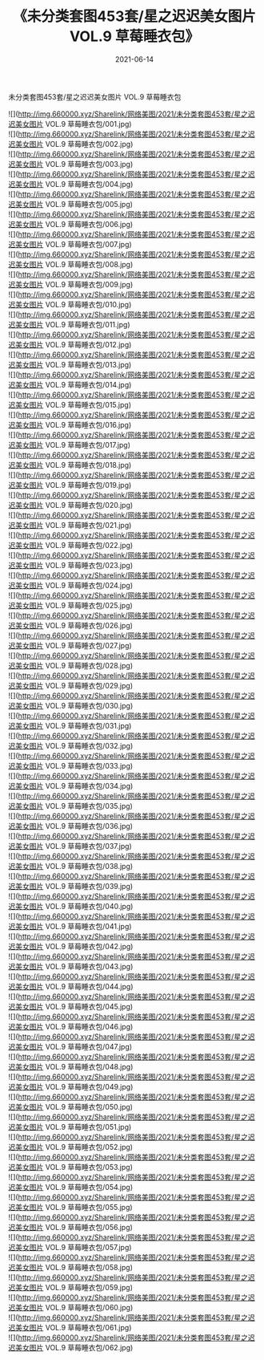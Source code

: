 ﻿---
layout: post
title:  《未分类套图453套/星之迟迟美女图片 VOL.9 草莓睡衣包》
date:   2021-06-14
img: http://img.660000.xyz/Sharelink/网络美图/2021/未分类套图453套/星之迟迟美女图片 VOL.9 草莓睡衣包/000.jpg
categories: [美女, 清纯, 唯美]
---

未分类套图453套/星之迟迟美女图片 VOL.9 草莓睡衣包

 ![](http://img.660000.xyz/Sharelink/网络美图/2021/未分类套图453套/星之迟迟美女图片 VOL.9 草莓睡衣包/001.jpg) <br>![](http://img.660000.xyz/Sharelink/网络美图/2021/未分类套图453套/星之迟迟美女图片 VOL.9 草莓睡衣包/002.jpg) <br>![](http://img.660000.xyz/Sharelink/网络美图/2021/未分类套图453套/星之迟迟美女图片 VOL.9 草莓睡衣包/003.jpg) <br>![](http://img.660000.xyz/Sharelink/网络美图/2021/未分类套图453套/星之迟迟美女图片 VOL.9 草莓睡衣包/004.jpg) <br>![](http://img.660000.xyz/Sharelink/网络美图/2021/未分类套图453套/星之迟迟美女图片 VOL.9 草莓睡衣包/005.jpg) <br>![](http://img.660000.xyz/Sharelink/网络美图/2021/未分类套图453套/星之迟迟美女图片 VOL.9 草莓睡衣包/006.jpg) <br>![](http://img.660000.xyz/Sharelink/网络美图/2021/未分类套图453套/星之迟迟美女图片 VOL.9 草莓睡衣包/007.jpg) <br>![](http://img.660000.xyz/Sharelink/网络美图/2021/未分类套图453套/星之迟迟美女图片 VOL.9 草莓睡衣包/008.jpg) <br>![](http://img.660000.xyz/Sharelink/网络美图/2021/未分类套图453套/星之迟迟美女图片 VOL.9 草莓睡衣包/009.jpg) <br>![](http://img.660000.xyz/Sharelink/网络美图/2021/未分类套图453套/星之迟迟美女图片 VOL.9 草莓睡衣包/010.jpg) <br>![](http://img.660000.xyz/Sharelink/网络美图/2021/未分类套图453套/星之迟迟美女图片 VOL.9 草莓睡衣包/011.jpg) <br>![](http://img.660000.xyz/Sharelink/网络美图/2021/未分类套图453套/星之迟迟美女图片 VOL.9 草莓睡衣包/012.jpg) <br>![](http://img.660000.xyz/Sharelink/网络美图/2021/未分类套图453套/星之迟迟美女图片 VOL.9 草莓睡衣包/013.jpg) <br>![](http://img.660000.xyz/Sharelink/网络美图/2021/未分类套图453套/星之迟迟美女图片 VOL.9 草莓睡衣包/014.jpg) <br>![](http://img.660000.xyz/Sharelink/网络美图/2021/未分类套图453套/星之迟迟美女图片 VOL.9 草莓睡衣包/015.jpg) <br>![](http://img.660000.xyz/Sharelink/网络美图/2021/未分类套图453套/星之迟迟美女图片 VOL.9 草莓睡衣包/016.jpg) <br>![](http://img.660000.xyz/Sharelink/网络美图/2021/未分类套图453套/星之迟迟美女图片 VOL.9 草莓睡衣包/017.jpg) <br>![](http://img.660000.xyz/Sharelink/网络美图/2021/未分类套图453套/星之迟迟美女图片 VOL.9 草莓睡衣包/018.jpg) <br>![](http://img.660000.xyz/Sharelink/网络美图/2021/未分类套图453套/星之迟迟美女图片 VOL.9 草莓睡衣包/019.jpg) <br>![](http://img.660000.xyz/Sharelink/网络美图/2021/未分类套图453套/星之迟迟美女图片 VOL.9 草莓睡衣包/020.jpg) <br>![](http://img.660000.xyz/Sharelink/网络美图/2021/未分类套图453套/星之迟迟美女图片 VOL.9 草莓睡衣包/021.jpg) <br>![](http://img.660000.xyz/Sharelink/网络美图/2021/未分类套图453套/星之迟迟美女图片 VOL.9 草莓睡衣包/022.jpg) <br>![](http://img.660000.xyz/Sharelink/网络美图/2021/未分类套图453套/星之迟迟美女图片 VOL.9 草莓睡衣包/023.jpg) <br>![](http://img.660000.xyz/Sharelink/网络美图/2021/未分类套图453套/星之迟迟美女图片 VOL.9 草莓睡衣包/024.jpg) <br>![](http://img.660000.xyz/Sharelink/网络美图/2021/未分类套图453套/星之迟迟美女图片 VOL.9 草莓睡衣包/025.jpg) <br>![](http://img.660000.xyz/Sharelink/网络美图/2021/未分类套图453套/星之迟迟美女图片 VOL.9 草莓睡衣包/026.jpg) <br>![](http://img.660000.xyz/Sharelink/网络美图/2021/未分类套图453套/星之迟迟美女图片 VOL.9 草莓睡衣包/027.jpg) <br>![](http://img.660000.xyz/Sharelink/网络美图/2021/未分类套图453套/星之迟迟美女图片 VOL.9 草莓睡衣包/028.jpg) <br>![](http://img.660000.xyz/Sharelink/网络美图/2021/未分类套图453套/星之迟迟美女图片 VOL.9 草莓睡衣包/029.jpg) <br>![](http://img.660000.xyz/Sharelink/网络美图/2021/未分类套图453套/星之迟迟美女图片 VOL.9 草莓睡衣包/030.jpg) <br>![](http://img.660000.xyz/Sharelink/网络美图/2021/未分类套图453套/星之迟迟美女图片 VOL.9 草莓睡衣包/031.jpg) <br>![](http://img.660000.xyz/Sharelink/网络美图/2021/未分类套图453套/星之迟迟美女图片 VOL.9 草莓睡衣包/032.jpg) <br>![](http://img.660000.xyz/Sharelink/网络美图/2021/未分类套图453套/星之迟迟美女图片 VOL.9 草莓睡衣包/033.jpg) <br>![](http://img.660000.xyz/Sharelink/网络美图/2021/未分类套图453套/星之迟迟美女图片 VOL.9 草莓睡衣包/034.jpg) <br>![](http://img.660000.xyz/Sharelink/网络美图/2021/未分类套图453套/星之迟迟美女图片 VOL.9 草莓睡衣包/035.jpg) <br>![](http://img.660000.xyz/Sharelink/网络美图/2021/未分类套图453套/星之迟迟美女图片 VOL.9 草莓睡衣包/036.jpg) <br>![](http://img.660000.xyz/Sharelink/网络美图/2021/未分类套图453套/星之迟迟美女图片 VOL.9 草莓睡衣包/037.jpg) <br>![](http://img.660000.xyz/Sharelink/网络美图/2021/未分类套图453套/星之迟迟美女图片 VOL.9 草莓睡衣包/038.jpg) <br>![](http://img.660000.xyz/Sharelink/网络美图/2021/未分类套图453套/星之迟迟美女图片 VOL.9 草莓睡衣包/039.jpg) <br>![](http://img.660000.xyz/Sharelink/网络美图/2021/未分类套图453套/星之迟迟美女图片 VOL.9 草莓睡衣包/040.jpg) <br>![](http://img.660000.xyz/Sharelink/网络美图/2021/未分类套图453套/星之迟迟美女图片 VOL.9 草莓睡衣包/041.jpg) <br>![](http://img.660000.xyz/Sharelink/网络美图/2021/未分类套图453套/星之迟迟美女图片 VOL.9 草莓睡衣包/042.jpg) <br>![](http://img.660000.xyz/Sharelink/网络美图/2021/未分类套图453套/星之迟迟美女图片 VOL.9 草莓睡衣包/043.jpg) <br>![](http://img.660000.xyz/Sharelink/网络美图/2021/未分类套图453套/星之迟迟美女图片 VOL.9 草莓睡衣包/044.jpg) <br>![](http://img.660000.xyz/Sharelink/网络美图/2021/未分类套图453套/星之迟迟美女图片 VOL.9 草莓睡衣包/045.jpg) <br>![](http://img.660000.xyz/Sharelink/网络美图/2021/未分类套图453套/星之迟迟美女图片 VOL.9 草莓睡衣包/046.jpg) <br>![](http://img.660000.xyz/Sharelink/网络美图/2021/未分类套图453套/星之迟迟美女图片 VOL.9 草莓睡衣包/047.jpg) <br>![](http://img.660000.xyz/Sharelink/网络美图/2021/未分类套图453套/星之迟迟美女图片 VOL.9 草莓睡衣包/048.jpg) <br>![](http://img.660000.xyz/Sharelink/网络美图/2021/未分类套图453套/星之迟迟美女图片 VOL.9 草莓睡衣包/049.jpg) <br>![](http://img.660000.xyz/Sharelink/网络美图/2021/未分类套图453套/星之迟迟美女图片 VOL.9 草莓睡衣包/050.jpg) <br>![](http://img.660000.xyz/Sharelink/网络美图/2021/未分类套图453套/星之迟迟美女图片 VOL.9 草莓睡衣包/051.jpg) <br>![](http://img.660000.xyz/Sharelink/网络美图/2021/未分类套图453套/星之迟迟美女图片 VOL.9 草莓睡衣包/052.jpg) <br>![](http://img.660000.xyz/Sharelink/网络美图/2021/未分类套图453套/星之迟迟美女图片 VOL.9 草莓睡衣包/053.jpg) <br>![](http://img.660000.xyz/Sharelink/网络美图/2021/未分类套图453套/星之迟迟美女图片 VOL.9 草莓睡衣包/054.jpg) <br>![](http://img.660000.xyz/Sharelink/网络美图/2021/未分类套图453套/星之迟迟美女图片 VOL.9 草莓睡衣包/055.jpg) <br>![](http://img.660000.xyz/Sharelink/网络美图/2021/未分类套图453套/星之迟迟美女图片 VOL.9 草莓睡衣包/056.jpg) <br>![](http://img.660000.xyz/Sharelink/网络美图/2021/未分类套图453套/星之迟迟美女图片 VOL.9 草莓睡衣包/057.jpg) <br>![](http://img.660000.xyz/Sharelink/网络美图/2021/未分类套图453套/星之迟迟美女图片 VOL.9 草莓睡衣包/058.jpg) <br>![](http://img.660000.xyz/Sharelink/网络美图/2021/未分类套图453套/星之迟迟美女图片 VOL.9 草莓睡衣包/059.jpg) <br>![](http://img.660000.xyz/Sharelink/网络美图/2021/未分类套图453套/星之迟迟美女图片 VOL.9 草莓睡衣包/060.jpg) <br>![](http://img.660000.xyz/Sharelink/网络美图/2021/未分类套图453套/星之迟迟美女图片 VOL.9 草莓睡衣包/061.jpg) <br>![](http://img.660000.xyz/Sharelink/网络美图/2021/未分类套图453套/星之迟迟美女图片 VOL.9 草莓睡衣包/062.jpg) <br>
